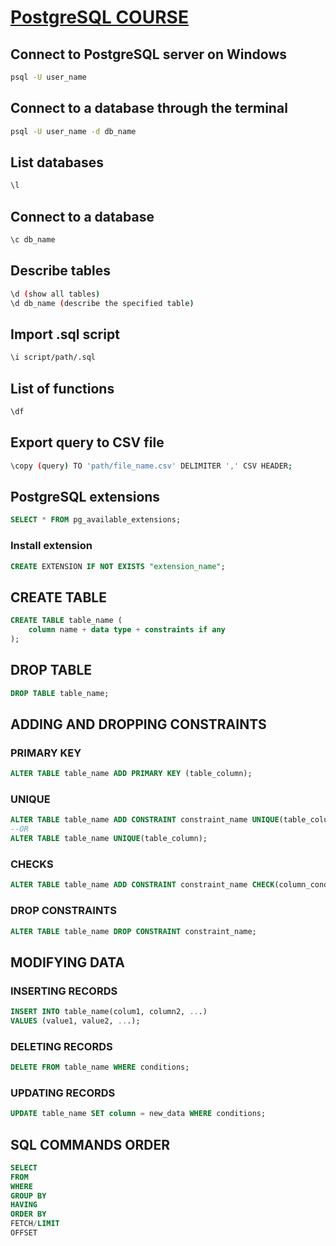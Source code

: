 <a href='https://www.amigoscode.com/courses/sql'>
<h1>PostgreSQL COURSE</h1>
</a>

## Connect to PostgreSQL server on Windows
```bash
psql -U user_name
```

## Connect to a database through the terminal
```bash
psql -U user_name -d db_name 
```

## List databases
```bash
\l  
```

## Connect to a database
```bash
\c db_name 
```

## Describe tables
```bash
\d (show all tables)
\d db_name (describe the specified table) 
```

## Import .sql script
```bash
\i script/path/.sql 
```

## List of functions
```bash
\df
```

## Export query to CSV file
```bash
\copy (query) TO 'path/file_name.csv' DELIMITER ',' CSV HEADER; 
```

## PostgreSQL extensions
```sql
SELECT * FROM pg_available_extensions;
```
### Install extension
```sql
CREATE EXTENSION IF NOT EXISTS "extension_name";
```

##  CREATE TABLE
```sql
CREATE TABLE table_name (
    column name + data type + constraints if any
);
```
## DROP TABLE
```sql
DROP TABLE table_name;
```
## ADDING AND DROPPING CONSTRAINTS
### PRIMARY KEY
```sql
ALTER TABLE table_name ADD PRIMARY KEY (table_column);
```

### UNIQUE
```sql
ALTER TABLE table_name ADD CONSTRAINT constraint_name UNIQUE(table_column);
--OR
ALTER TABLE table_name UNIQUE(table_column);
```

### CHECKS
```sql
ALTER TABLE table_name ADD CONSTRAINT constraint_name CHECK(column_condition/s);
```

### DROP CONSTRAINTS
```sql
ALTER TABLE table_name DROP CONSTRAINT constraint_name; 
```
## MODIFYING DATA
### INSERTING RECORDS
```sql
INSERT INTO table_name(colum1, column2, ...)
VALUES (value1, value2, ...);
```

### DELETING RECORDS
```sql
DELETE FROM table_name WHERE conditions;
```

### UPDATING RECORDS
```sql
UPDATE table_name SET column = new_data WHERE conditions;
```

## SQL COMMANDS ORDER
```sql
SELECT 
FROM
WHERE
GROUP BY
HAVING
ORDER BY
FETCH/LIMIT
OFFSET
```